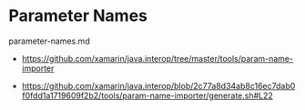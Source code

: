 # Parameter Names

parameter-names.md

*   https://github.com/xamarin/java.interop/tree/master/tools/param-name-importer

*   https://github.com/xamarin/java.interop/blob/2c77a8d34ab8c16ec7dab0f0fdd1a1719609f2b2/tools/param-name-importer/generate.sh#L22